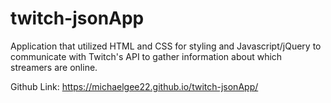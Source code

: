 # twitch-jsonApp
Application that utilized HTML and CSS for styling and Javascript/jQuery to communicate with Twitch's API to gather information about which streamers are online.

Github Link: https://michaelgee22.github.io/twitch-jsonApp/
